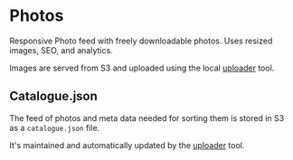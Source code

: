 # Photos

Responsive Photo feed with freely downloadable photos. Uses resized images, SEO, and analytics.

Images are served from S3 and uploaded using the local [uploader](../uploader) tool.

## Catalogue.json

The feed of photos and meta data needed for sorting them is stored in S3 as a `catalogue.json` file.

It's maintained and automatically updated by the [uploader](../uploader) tool.

